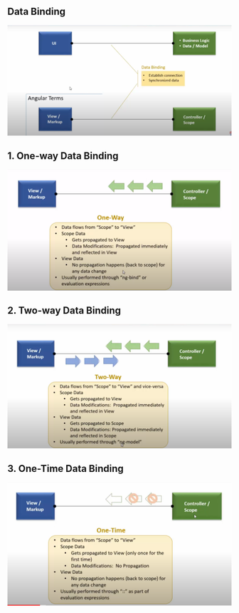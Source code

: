 ## Data Binding
![Alt text](image.png)

## 1. One-way Data Binding
![Alt text](image-1.png)

## 2. Two-way Data Binding
![Alt text](image-2.png)

## 3. One-Time Data Binding
![Alt text](image-3.png)

